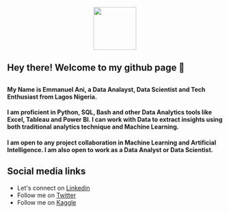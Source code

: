 <div id="header" align="center">
  <img src="https://media.giphy.com/media/M9gbBd9nbDrOTu1Mqx/giphy.gif" width="100"/>
</div>

  <h2> Hey there! Welcome to my github page 🙂 <h2/>

<h4> My Name is Emmanuel Ani, a Data Analayst, Data Scientist and Tech Enthusiast from Lagos Nigeria. </h4>

<h4> I am proficient in Python, SQL, Bash and other Data Analytics tools like Excel, Tableau and Power BI. I can work with Data to extract insights using both traditional analytics technique and Machine Learning. </h4>

<h4> I am open to any project collaboration in Machine Learning and Artificial Intelligence. I am also open to work as a Data Analyst or Data Scientist. </h4>

<div align='left'>
  <h2> Social media links </h2>
</div>
  
* Let's connect on [Linkedin](https://www.linkedin.com/in/emmanuel-ani-b2b680202)
* Follow me on [Twitter](https://twitter.com/emmanuelani_)
* Follow me on [Kaggle](https://www.kaggle.com/emmanuelani) 
